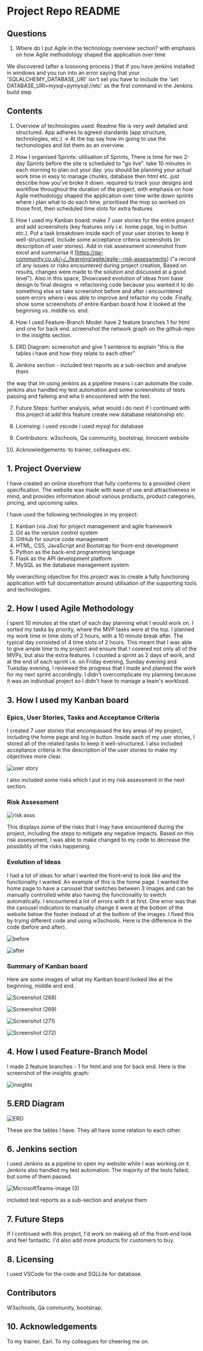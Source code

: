 # Project Repo README

## Questions

1. Where do I put Agile in the technology overview section? with emphasis on how Agile methodology shaped the application over time 

We discovered (after a looooong process ) that if you have jenkins installed in windows and you run into an error saying that your 'SQLALCHEMY_DATABASE_URI' isn't set
you have to include the 'set DATABASE_URI=mysql+pymysql://etc' as the first command in the Jenkins build step

## Contents

1. Overview of technologies used: Readme file is very well detailed and structured. App adheres to agreed standards (app structure, technologies, etc.) -> At the top say how im going to use the techonologies and list them as an overview.

2. How I organised Sprints: utilisation of Sprints, There is time for two 2-day Sprints before the site is scheduled to "go live". take 10 minutes in each morning to plan out your day. you should be planning your actual work time in easy to manage chunks, database then html etc. just describe how you've broke it down. required to track your designs and workflow throughout the duration of the project, with emphasis on how Agile methodology shaped the application over time write down sprints where i plan what to do each time. prioritised the mvp so worked on those first, then scheduled time slots for extra features 

3. How I used my Kanban board: make 7 user stories for the entire project and add screenshots (key features only i.e. home page, log in button etc.). 
Put a task breakdown inside each of your user stories to keep it well-structured. 
Include some acceptance criteria screenshots (in description of user stories). 
Add in risk assessment screenshot from excel and summarise it [https://qa-community.co.uk/~/_/learning/agile/agile--risk-assessments] ("a record of any issues or risks encountered during project creation, Based on results, changes were made to the solution and discussed at a good level"). Also in this space, Showcased evolution of ideas from base design to final designs -> refactoring code because you wanted it to do something else so take screenshot before and after i encourntered soem errors where i was able to improve and refactor my code.
Finally, show some screenshots of entire Kanban board how it looked at the beginning vs. middle vs. end. 

4. How I used Feature-Branch Model: have 2 feature branches 1 for html and one for back end. screenshot the network graph on the github repo in the insights section.

5. ERD Diagram: screenshot and give 1 sentence to explain "this is the tables i have and how they relate to each other"

6. Jenkins section - included test reports as a sub-section and analyse them

the way that im using jenkins as a pipeline means i can automate the code.
jenkins also handled my test automation and some screenshots of tests passing and faileing and wha ti encountered with the test.

7. Future Steps: further analysis, what would i do next if i continued with this project id add this feature create new database relationship etc.

8. Licensing: i used vscode i used mysql for database

9. Contributors: w3schools, Qa community, bootstrap, Innocent website

10. Acknowledgements: to trainer, colleagues etc.

## 1. Project Overview

I have created an online storefront that fully conforms to a provided client specification. The website was made with ease of use and attractiveness in mind, and provides information about various products, product categories, pricing, and upcoming sales. 

I have used the following technologies in my project:

1. Kanban (via Jira) for project management and agile framework
2. Git as the version control system
3. GitHub for source code management 
4. HTML, CSS, JavaScript and Bootstrap for front-end development
5. Python as the back-end programming language
6. Flask as the API development platform
7. MySQL as the database management system

My overarching objective for this project was to create a fully functioning application with full documentation around utilisation of the supporting tools and technologies. 

## 2. How I used Agile Methodology

I spent 10 minutes at the start of each day planning what I would work on. I sorted my tasks by priority, where the MVP tasks were at the top. I planned my work time in time slots of 2 hours, with a 10 minute break after. The typical day consisted of 4 time slots of 2 hours. This meant that I was able to give ample time to my project and ensure that I covered not only all of the MVPs, but also the extra features. I counted a sprint as 2 days of work, and at the end of each sprint i.e. on Friday evening, Sunday evening and Tuesday evening, I reviewed the progress that I made and planned the work for my next sprint accordingly. I didn't overcomplicate my planning because it was an individual project so I didn't have to manage a team's workload. 

## 3. How I used my Kanban board

### Epics, User Stories, Tasks and Acceptance Criteria

I created 7 user stories that encompassed the key areas of my project, including the home page and log in button. Inside each of my user stories, I stored all of the related tasks to keep it well-structured. I also included acceptance criteria in the description of the user stories to make my objectives more clear.

![user story](https://github.com/fkia413/ProjectRepo/assets/131884777/0c4e92d2-aec5-4f6d-a145-32141313e1e6)


I also included some risks which I put in my risk assessment in the next section.

### Risk Assessment


![risk asss](https://github.com/fkia413/ProjectRepo/assets/131884777/6e9fa5fc-48d5-4ff7-b91e-bbb72fe65728)

This displays some of the risks that I may have encountered during the project, including the steps to mitigate any negative impacts. Based on this risk assessment, I was able to make changed to my code to decrease the possibility of the risks happening. 

### Evolution of Ideas

I had a lot of ideas for what I wanted the front-end to look like and the functionality I wanted. An example of this is the home page. I wanted the home page to have a carousel that switches between 3 images and can be manually controlled while also having the functionality to switch automatically. I encountered a lot of errors with it at first. One error was that the carousel indicators to manually change it were at the bottom of the website below the footer instead of at the bottom of the images. I fixed this by trying different code and using w3schools. Here is the difference in the code (before and after). 

![before](https://github.com/fkia413/ProjectRepo/assets/131884777/7133502a-b17b-4a7e-a846-cef00d74df2c)

![after](https://github.com/fkia413/ProjectRepo/assets/131884777/2e9b6688-9734-430d-bf3e-ad7e65e78502)


### Summary of Kanban board

Here are some images of what my Kanban board looked like at the beginning, middle and end.

![Screenshot (268)](https://github.com/fkia413/ProjectRepo/assets/131884777/526b7730-807d-497f-aaaa-8b7425decec8)

![Screenshot (269)](https://github.com/fkia413/ProjectRepo/assets/131884777/f0887f33-f826-4acb-8ac1-e6a132de56dc)

![Screenshot (271)](https://github.com/fkia413/ProjectRepo/assets/131884777/9868571c-8099-4de5-a936-0b35a52d9bb6)


![Screenshot (272)](https://github.com/fkia413/ProjectRepo/assets/131884777/fb00eb82-8cc4-41ce-8bba-792764719f65)

## 4. How I used Feature-Branch Model

I made 2 feature branches - 1 for html and one for back end. Here is the screenshot of the insights graph:

![insights](https://github.com/fkia413/ProjectRepo/assets/131884777/5b73979b-289a-4ccb-a54f-9ff71c23c0dd)

## 5.ERD Diagram

![ERD](https://github.com/fkia413/ProjectRepo/assets/131884777/409ca942-8907-4679-bd28-1b71dcd0ae16)

These are the tables I have. They all have some relation to each other.

## 6. Jenkins section

I used Jenkins as a pipeline to open my website while I was working on it. Jenkins also handled my test automation. The majority of the tests failed, but some of them passed. 

![MicrosoftTeams-image (3)](https://github.com/fkia413/ProjectRepo/assets/131884777/8e2645dd-45ff-42d7-ab12-2ea44ffb0304)


included test reports as a sub-section and analyse them


## 7. Future Steps

If I continued with this project, I'd work on making all of the front-end look and feel fantastic. I'd also add more products for customers to buy. 

## 8. Licensing

I used VSCode for the code and SQLLite for database. 

## Contributors

W3schools, Qa community, bootstrap.

## 10. Acknowledgements

To my trainer, Earl.
To my colleagues for cheering me on.

